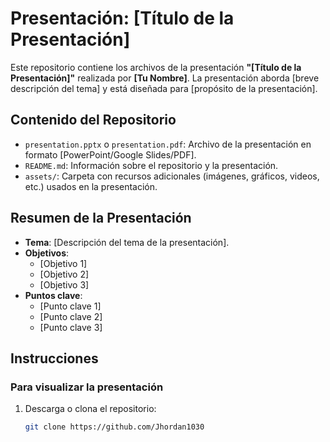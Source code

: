 # Presentación: [Título de la Presentación]

Este repositorio contiene los archivos de la presentación **"[Título de la Presentación]"** realizada por **[Tu Nombre]**. La presentación aborda [breve descripción del tema] y está diseñada para [propósito de la presentación].

## Contenido del Repositorio

- `presentation.pptx` o `presentation.pdf`: Archivo de la presentación en formato [PowerPoint/Google Slides/PDF].
- `README.md`: Información sobre el repositorio y la presentación.
- `assets/`: Carpeta con recursos adicionales (imágenes, gráficos, videos, etc.) usados en la presentación.

## Resumen de la Presentación

- **Tema**: [Descripción del tema de la presentación].
- **Objetivos**:
  - [Objetivo 1]
  - [Objetivo 2]
  - [Objetivo 3]
- **Puntos clave**:
  - [Punto clave 1]
  - [Punto clave 2]
  - [Punto clave 3]

## Instrucciones

### Para visualizar la presentación

1. Descarga o clona el repositorio:
   ```bash
   git clone https://github.com/Jhordan1030
